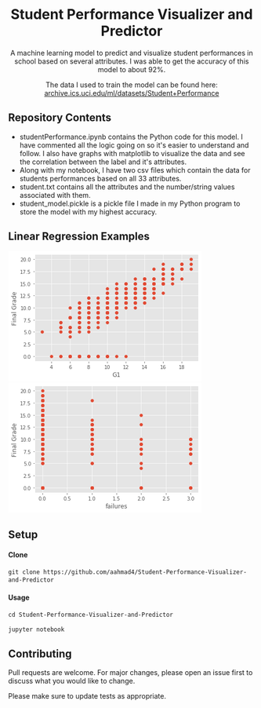 <h1 align="center">Student Performance Visualizer and Predictor</h1> 

<p align="center">
A machine learning model to predict and visualize student performances in school based on several attributes. I was able to get the accuracy of this model to about 92%. </p>

<p align="center">
The data I used to train the model can be found here: <a href="https://archive.ics.uci.edu/ml/datasets/Student+Performance" target="_blank">archive.ics.uci.edu/ml/datasets/Student+Performance</a>
</p>

## Repository Contents
* studentPerformance.ipynb contains the Python code for this model. I have commented all the logic going on so it's easier to understand and follow. I also have graphs with matplotlib to visualize the data and see the correlation between the label and it's attributes. 
* Along with my notebook, I have two csv files which contain the data for students performances based on all 33 attributes. 
* student.txt contains all the attributes and the number/string values associated with them.
* student_model.pickle is a pickle file I made in my Python program to store the model with my highest accuracy. 

## Linear Regression Examples

![](screenshot1.png)     ![](screenshot2.png)

## Setup

#### Clone
```
git clone https://github.com/aahmad4/Student-Performance-Visualizer-and-Predictor
```

#### Usage
```
cd Student-Performance-Visualizer-and-Predictor
```
```
jupyter notebook
```

## Contributing
Pull requests are welcome. For major changes, please open an issue first to discuss what you would like to change.

Please make sure to update tests as appropriate.
